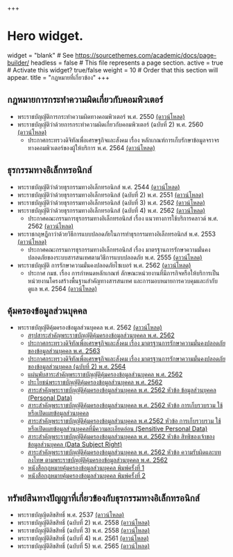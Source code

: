 +++
# Hero widget.
widget = "blank"  # See https://sourcethemes.com/academic/docs/page-builder/
headless = false  # This file represents a page section.
active = true  # Activate this widget? true/false
weight = 10  # Order that this section will appear.
title = "กฎหมายที่เกี่ยวข้อง"
+++

## กฎหมายการกระทำความผิดเกี่ยวกับคอมพิวเตอร์

- พระราชบัญญัติการกระทำความผิดทางคอมพิวเตอร์ พ.ศ. 2550 [(ดาวน์โหลด)](../law/com-act-2550/)
- พระราชบัญญัติว่าด้วยการกระทำความผิดเกี่ยวกับคอมพิวเตอร์ (ฉบับที่ 2) พ.ศ. 2560 [(ดาวน์โหลด)](../law/com-2-act-2560/)
  - ประกาศกระทรวงดิจิทัลเพื่อเศรษฐกิจและสังคม เรื่อง หลักเกณฑ์การเก็บรักษาข้อมูลจราจรทางคอมพิวเตอร์ของผู้ให้บริการ พ.ศ. 2564 [(ดาวน์โหลด)](../law/computer-traffic-2564/)

## ธุรกรรมทางอิเล็กทรอนิกส์

- พระราชบัญญัติว่าด้วยธุรกรรมทางอิเล็กทรอนิกส์ พ.ศ. 2544 [(ดาวน์โหลด)](../law/eta-act-2544/)
- พระราชบัญญัติว่าด้วยธุรกรรมทางอิเล็กทรอนิกส์ (ฉบับที่ 2) พ.ศ. 2551 [(ดาวน์โหลด)](../law/eta-2-act-2551/)
- พระราชบัญญัติว่าด้วยธุรกรรมทางอิเล็กทรอนิกส์ (ฉบับที่ 3) พ.ศ. 2562 [(ดาวน์โหลด)](../law/eta-3-act-2562/)
- พระราชบัญญัติว่าด้วยธุรกรรมทางอิเล็กทรอนิกส์ (ฉบับที่ 4) พ.ศ. 2562 [(ดาวน์โหลด)](../law/eta-4-act-2562/)
  - ประกาศคณะกรรมการธุรกรรมทางอิเล็กทรอนิกส์ เรื่อง แนวทางการใช้บริการคลาวด์ พ.ศ. 2562 [(ดาวน์โหลด)](../law/cloud-2562/)
- พระราชกฤษฎีกาว่าด้วยวิธีการแบบปลอดภัยในการทำธุรกรรมทางอิเล็กทรอนิกส์ พ.ศ. 2553 [(ดาวน์โหลด)](../law/safe-act-2553/)
  - ประกาศคณะกรรมการธุรกรรมทางอิเล็กทรอนิกส์ เรื่อง มาตรฐานการรักษาความมั่นคงปลอดภัยของระบบสารสนเทศตามวิธีการแบบปลอดภัย พ.ศ. 2555 [(ดาวน์โหลด)](../law/safe-act-2555/)
- พระราชบัญญัติ การรักษาความมั่นคงปลอดภัยไซเบอร์ พ.ศ. 2562 [(ดาวน์โหลด)](../law/cyber-act-2562/)
  - ประกาศ กมช. เรื่อง การกำหนดหลักเกณฑ์ ลักษณะหน่วยงานที่มีภารกิจหรือให้บริการเป็นหน่วยงานโครงสร้างพื้นฐานสำคัญทางสารสนเทศ และการมอบหมายการควบคุมและกำกับดูแล พ.ศ. 2564 [(ดาวน์โหลด)](http://www.ratchakitcha.soc.go.th/DATA/PDF/2564/E/194/T_0014.PDF)

## คุ้มครองข้อมูลส่วนบุคคล

- พระราชบัญญัติคุ้มครองข้อมูลส่วนบุคคล พ.ศ. 2562 [(ดาวน์โหลด)](../law/personal-act-2562/)
  - [สรุปสาระสำคัญพระราชบัญญัติคุ้มครองข้อมูลส่วนบุคคล พ.ศ. 2562](https://www.mdes.go.th/law/detail/3821-%E0%B8%AA%E0%B8%A3%E0%B8%B8%E0%B8%9B%E0%B8%AA%E0%B8%B2%E0%B8%A3%E0%B8%B0%E0%B8%AA%E0%B8%B3%E0%B8%84%E0%B8%B1%E0%B8%8D%E0%B8%9E%E0%B8%A3%E0%B8%B0%E0%B8%A3%E0%B8%B2%E0%B8%8A%E0%B8%9A%E0%B8%B1%E0%B8%8D%E0%B8%8D%E0%B8%B1%E0%B8%95%E0%B8%B4%E0%B8%84%E0%B8%B8%E0%B9%89%E0%B8%A1%E0%B8%84%E0%B8%A3%E0%B8%AD%E0%B8%87%E0%B8%82%E0%B9%89%E0%B8%AD%E0%B8%A1%E0%B8%B9%E0%B8%A5%E0%B8%AA%E0%B9%88%E0%B8%A7%E0%B8%99%E0%B8%9A%E0%B8%B8%E0%B8%84%E0%B8%84%E0%B8%A5-%E0%B8%9E-%E0%B8%A8--%E0%B9%92%E0%B9%95%E0%B9%96%E0%B9%92)
  -  [ประกาศกระทรวงดิจิทัลเพื่อเศรษฐกิจและสังคม เรื่อง มาตรฐานการรักษาความมั่นคงปลอดภัยของข้อมูลส่วนบุคคล พ.ศ. 2563](https://www.mdes.go.th/law/detail/3819-%E0%B8%9B%E0%B8%A3%E0%B8%B0%E0%B8%81%E0%B8%B2%E0%B8%A8%E0%B8%81%E0%B8%A3%E0%B8%B0%E0%B8%97%E0%B8%A3%E0%B8%A7%E0%B8%87%E0%B8%94%E0%B8%B4%E0%B8%88%E0%B8%B4%E0%B8%97%E0%B8%B1%E0%B8%A5%E0%B9%80%E0%B8%9E%E0%B8%B7%E0%B9%88%E0%B8%AD%E0%B9%80%E0%B8%A8%E0%B8%A3%E0%B8%A9%E0%B8%90%E0%B8%81%E0%B8%B4%E0%B8%88%E0%B9%81%E0%B8%A5%E0%B8%B0%E0%B8%AA%E0%B8%B1%E0%B8%87%E0%B8%84%E0%B8%A1-%E0%B9%80%E0%B8%A3%E0%B8%B7%E0%B9%88%E0%B8%AD%E0%B8%87-%E0%B8%A1%E0%B8%B2%E0%B8%95%E0%B8%A3%E0%B8%90%E0%B8%B2%E0%B8%99%E0%B8%81%E0%B8%B2%E0%B8%A3%E0%B8%A3%E0%B8%B1%E0%B8%81%E0%B8%A9%E0%B8%B2%E0%B8%84%E0%B8%A7%E0%B8%B2%E0%B8%A1%E0%B8%A1%E0%B8%B1%E0%B9%88%E0%B8%99%E0%B8%84%E0%B8%87%E0%B8%9B%E0%B8%A5%E0%B8%AD%E0%B8%94%E0%B8%A0%E0%B8%B1%E0%B8%A2%E0%B8%82%E0%B8%AD%E0%B8%87%E0%B8%82%E0%B9%89%E0%B8%AD%E0%B8%A1%E0%B8%B9%E0%B8%A5%E0%B8%AA%E0%B9%88%E0%B8%A7%E0%B8%99%E0%B8%9A%E0%B8%B8%E0%B8%84%E0%B8%84%E0%B8%A5-%E0%B8%9E-%E0%B8%A8--%E0%B9%92%E0%B9%95%E0%B9%96%E0%B9%93)
  -  [ประกาศกระทรวงดิจิทัลเพื่อเศรษฐกิจและสังคม เรื่อง มาตรฐานการรักษาความมั่นคงปลอดภัยของข้อมูลส่วนบุคคล (ฉบับที่ 2) พ.ศ. 2564](https://www.mdes.go.th/law/detail/4730-%E0%B8%9B%E0%B8%A3%E0%B8%B0%E0%B8%81%E0%B8%B2%E0%B8%A8%E0%B8%81%E0%B8%A3%E0%B8%B0%E0%B8%97%E0%B8%A3%E0%B8%A7%E0%B8%87%E0%B8%94%E0%B8%B4%E0%B8%88%E0%B8%B4%E0%B8%97%E0%B8%B1%E0%B8%A5%E0%B9%80%E0%B8%9E%E0%B8%B7%E0%B9%88%E0%B8%AD%E0%B9%80%E0%B8%A8%E0%B8%A3%E0%B8%A9%E0%B8%90%E0%B8%81%E0%B8%B4%E0%B8%88%E0%B9%81%E0%B8%A5%E0%B8%B0%E0%B8%AA%E0%B8%B1%E0%B8%87%E0%B8%84%E0%B8%A1-%E0%B9%80%E0%B8%A3%E0%B8%B7%E0%B9%88%E0%B8%AD%E0%B8%87-%E0%B8%A1%E0%B8%B2%E0%B8%95%E0%B8%A3%E0%B8%90%E0%B8%B2%E0%B8%99%E0%B8%81%E0%B8%B2%E0%B8%A3%E0%B8%A3%E0%B8%B1%E0%B8%81%E0%B8%A9%E0%B8%B2%E0%B8%84%E0%B8%A7%E0%B8%B2%E0%B8%A1%E0%B8%A1%E0%B8%B1%E0%B9%88%E0%B8%99%E0%B8%84%E0%B8%87%E0%B8%9B%E0%B8%A5%E0%B8%AD%E0%B8%94%E0%B8%A0%E0%B8%B1%E0%B8%A2%E0%B8%82%E0%B8%AD%E0%B8%87%E0%B8%82%E0%B9%89%E0%B8%AD%E0%B8%A1%E0%B8%B9%E0%B8%A5%E0%B8%AA%E0%B9%88%E0%B8%A7%E0%B8%99%E0%B8%9A%E0%B8%B8%E0%B8%84%E0%B8%84%E0%B8%A5--%E0%B8%89%E0%B8%9A%E0%B8%B1%E0%B8%9A%E0%B8%97%E0%B8%B5%E0%B9%88-%E0%B9%92--%E0%B8%9E-%E0%B8%A8--%E0%B9%92%E0%B9%95%E0%B9%96%E0%B9%94)
  -   [แผ่นพับสาระสำคัญพระราชบัญญัติคุ้มครองข้อมูลส่วนบุคคล พ.ศ. 2562](https://www.mdes.go.th/law/detail/3822-%E0%B9%81%E0%B8%9C%E0%B9%88%E0%B8%99%E0%B8%9E%E0%B8%B1%E0%B8%9A%E0%B8%AA%E0%B8%B2%E0%B8%A3%E0%B8%B0%E0%B8%AA%E0%B8%B3%E0%B8%84%E0%B8%B1%E0%B8%8D%E0%B8%9E%E0%B8%A3%E0%B8%B0%E0%B8%A3%E0%B8%B2%E0%B8%8A%E0%B8%9A%E0%B8%B1%E0%B8%8D%E0%B8%8D%E0%B8%B1%E0%B8%95%E0%B8%B4%E0%B8%84%E0%B8%B8%E0%B9%89%E0%B8%A1%E0%B8%84%E0%B8%A3%E0%B8%AD%E0%B8%87%E0%B8%82%E0%B9%89%E0%B8%AD%E0%B8%A1%E0%B8%B9%E0%B8%A5%E0%B8%AA%E0%B9%88%E0%B8%A7%E0%B8%99%E0%B8%9A%E0%B8%B8%E0%B8%84%E0%B8%84%E0%B8%A5-%E0%B8%9E-%E0%B8%A8--%E0%B9%92%E0%B9%95%E0%B9%96%E0%B9%92 "แผ่นพับสาระสำคัญพระราชบัญญัติคุ้มครองข้อมูลส่วนบุคคล พ.ศ. ๒๕๖๒")    
  -  [ประโยชน์พระราชบัญญัติคุ้มครองข้อมูลส่วนบุคคล พ.ศ. 2562](https://www.mdes.go.th/law/detail/3823-%E0%B8%9B%E0%B8%A3%E0%B8%B0%E0%B9%82%E0%B8%A2%E0%B8%8A%E0%B8%99%E0%B9%8C%E0%B8%9E%E0%B8%A3%E0%B8%B0%E0%B8%A3%E0%B8%B2%E0%B8%8A%E0%B8%9A%E0%B8%B1%E0%B8%8D%E0%B8%8D%E0%B8%B1%E0%B8%95%E0%B8%B4%E0%B8%84%E0%B8%B8%E0%B9%89%E0%B8%A1%E0%B8%84%E0%B8%A3%E0%B8%AD%E0%B8%87%E0%B8%82%E0%B9%89%E0%B8%AD%E0%B8%A1%E0%B8%B9%E0%B8%A5%E0%B8%AA%E0%B9%88%E0%B8%A7%E0%B8%99%E0%B8%9A%E0%B8%B8%E0%B8%84%E0%B8%84%E0%B8%A5-%E0%B8%9E-%E0%B8%A8--%E0%B9%92%E0%B9%95%E0%B9%96%E0%B9%92 "ประโยชน์พระราชบัญญัติคุ้มครองข้อมูลส่วนบุคคล พ.ศ. ๒๕๖๒")    
  -    [สาระสำคัญพระราชบัญญัติคุ้มครองข้อมูลส่วนบุคคล พ.ศ. 2562 หัวข้อ ข้อมูลส่วนบุคคล (Personal Data)](https://www.mdes.go.th/law/detail/3824-%E0%B8%AA%E0%B8%B2%E0%B8%A3%E0%B8%B0%E0%B8%AA%E0%B8%B3%E0%B8%84%E0%B8%B1%E0%B8%8D%E0%B8%9E%E0%B8%A3%E0%B8%B0%E0%B8%A3%E0%B8%B2%E0%B8%8A%E0%B8%9A%E0%B8%B1%E0%B8%8D%E0%B8%8D%E0%B8%B1%E0%B8%95%E0%B8%B4%E0%B8%84%E0%B8%B8%E0%B9%89%E0%B8%A1%E0%B8%84%E0%B8%A3%E0%B8%AD%E0%B8%87%E0%B8%82%E0%B9%89%E0%B8%AD%E0%B8%A1%E0%B8%B9%E0%B8%A5%E0%B8%AA%E0%B9%88%E0%B8%A7%E0%B8%99%E0%B8%9A%E0%B8%B8%E0%B8%84%E0%B8%84%E0%B8%A5-%E0%B8%9E-%E0%B8%A8--%E0%B9%92%E0%B9%95%E0%B9%96%E0%B9%92-%E0%B8%AB%E0%B8%B1%E0%B8%A7%E0%B8%82%E0%B9%89%E0%B8%AD-%E0%B8%82%E0%B9%89%E0%B8%AD%E0%B8%A1%E0%B8%B9%E0%B8%A5%E0%B8%AA%E0%B9%88%E0%B8%A7%E0%B8%99%E0%B8%9A%E0%B8%B8%E0%B8%84%E0%B8%84%E0%B8%A5--Personal-Data-)    
  -  [สาระสำคัญพระราชบัญญัติคุ้มครองข้อมูลส่วนบุคคล พ.ศ. 2562 หัวข้อ การเก็บรวบรวม ใช้ หรือเปิดเผยข้อมูลส่วนบุคคล](https://www.mdes.go.th/law/detail/3825-%E0%B8%AA%E0%B8%B2%E0%B8%A3%E0%B8%B0%E0%B8%AA%E0%B8%B3%E0%B8%84%E0%B8%B1%E0%B8%8D%E0%B8%9E%E0%B8%A3%E0%B8%B0%E0%B8%A3%E0%B8%B2%E0%B8%8A%E0%B8%9A%E0%B8%B1%E0%B8%8D%E0%B8%8D%E0%B8%B1%E0%B8%95%E0%B8%B4%E0%B8%84%E0%B8%B8%E0%B9%89%E0%B8%A1%E0%B8%84%E0%B8%A3%E0%B8%AD%E0%B8%87%E0%B8%82%E0%B9%89%E0%B8%AD%E0%B8%A1%E0%B8%B9%E0%B8%A5%E0%B8%AA%E0%B9%88%E0%B8%A7%E0%B8%99%E0%B8%9A%E0%B8%B8%E0%B8%84%E0%B8%84%E0%B8%A5-%E0%B8%9E-%E0%B8%A8--%E0%B9%92%E0%B9%95%E0%B9%96%E0%B9%92-%E0%B8%AB%E0%B8%B1%E0%B8%A7%E0%B8%82%E0%B9%89%E0%B8%AD-%E0%B8%81%E0%B8%B2%E0%B8%A3%E0%B9%80%E0%B8%81%E0%B9%87%E0%B8%9A%E0%B8%A3%E0%B8%A7%E0%B8%9A%E0%B8%A3%E0%B8%A7%E0%B8%A1-%E0%B9%83%E0%B8%8A%E0%B9%89-%E0%B8%AB%E0%B8%A3%E0%B8%B7%E0%B8%AD%E0%B9%80%E0%B8%9B%E0%B8%B4%E0%B8%94%E0%B9%80%E0%B8%9C%E0%B8%A2%E0%B8%82%E0%B9%89%E0%B8%AD%E0%B8%A1%E0%B8%B9%E0%B8%A5%E0%B8%AA%E0%B9%88%E0%B8%A7%E0%B8%99%E0%B8%9A%E0%B8%B8%E0%B8%84%E0%B8%84%E0%B8%A5)    
  -   [สาระสำคัญพระราชบัญญัติคุ้มครองข้อมูลส่วนบุคคล พ.ศ.2562 หัวข้อ การเก็บรวบรวม ใช้ หรือเปิดเผยข้อมูลส่วนบุคคลที่มีความละเอียดอ่อน (Sensitive Personal Data)](https://www.mdes.go.th/law/detail/3826-%E0%B8%AA%E0%B8%B2%E0%B8%A3%E0%B8%B0%E0%B8%AA%E0%B8%B3%E0%B8%84%E0%B8%B1%E0%B8%8D%E0%B8%9E%E0%B8%A3%E0%B8%B0%E0%B8%A3%E0%B8%B2%E0%B8%8A%E0%B8%9A%E0%B8%B1%E0%B8%8D%E0%B8%8D%E0%B8%B1%E0%B8%95%E0%B8%B4%E0%B8%84%E0%B8%B8%E0%B9%89%E0%B8%A1%E0%B8%84%E0%B8%A3%E0%B8%AD%E0%B8%87%E0%B8%82%E0%B9%89%E0%B8%AD%E0%B8%A1%E0%B8%B9%E0%B8%A5%E0%B8%AA%E0%B9%88%E0%B8%A7%E0%B8%99%E0%B8%9A%E0%B8%B8%E0%B8%84%E0%B8%84%E0%B8%A5-%E0%B8%9E-%E0%B8%A8-%E0%B9%92%E0%B9%95%E0%B9%96%E0%B9%92-%E0%B8%AB%E0%B8%B1%E0%B8%A7%E0%B8%82%E0%B9%89%E0%B8%AD-%E0%B8%81%E0%B8%B2%E0%B8%A3%E0%B9%80%E0%B8%81%E0%B9%87%E0%B8%9A%E0%B8%A3%E0%B8%A7%E0%B8%9A%E0%B8%A3%E0%B8%A7%E0%B8%A1-%E0%B9%83%E0%B8%8A%E0%B9%89-%E0%B8%AB%E0%B8%A3%E0%B8%B7%E0%B8%AD%E0%B9%80%E0%B8%9B%E0%B8%B4%E0%B8%94%E0%B9%80%E0%B8%9C%E0%B8%A2%E0%B8%82%E0%B9%89%E0%B8%AD%E0%B8%A1%E0%B8%B9%E0%B8%A5%E0%B8%AA%E0%B9%88%E0%B8%A7%E0%B8%99%E0%B8%9A%E0%B8%B8%E0%B8%84%E0%B8%84%E0%B8%A5%E0%B8%97%E0%B8%B5%E0%B9%88%E0%B8%A1%E0%B8%B5%E0%B8%84%E0%B8%A7%E0%B8%B2%E0%B8%A1%E0%B8%A5%E0%B8%B0%E0%B9%80%E0%B8%AD%E0%B8%B5%E0%B8%A2%E0%B8%94%E0%B8%AD%E0%B9%88%E0%B8%AD%E0%B8%99--Sensitive-Personal-Data-)    
  -   [สาระสำคัญพระราชบัญญัติคุ้มครองข้อมูลส่วนบุคคล พ.ศ. 2562 หัวข้อ สิทธิของเจ้าของข้อมูลส่วนบุคคล (Data Subject Right)](https://www.mdes.go.th/law/detail/3827-%E0%B8%AA%E0%B8%B2%E0%B8%A3%E0%B8%B0%E0%B8%AA%E0%B8%B3%E0%B8%84%E0%B8%B1%E0%B8%8D%E0%B8%9E%E0%B8%A3%E0%B8%B0%E0%B8%A3%E0%B8%B2%E0%B8%8A%E0%B8%9A%E0%B8%B1%E0%B8%8D%E0%B8%8D%E0%B8%B1%E0%B8%95%E0%B8%B4%E0%B8%84%E0%B8%B8%E0%B9%89%E0%B8%A1%E0%B8%84%E0%B8%A3%E0%B8%AD%E0%B8%87%E0%B8%82%E0%B9%89%E0%B8%AD%E0%B8%A1%E0%B8%B9%E0%B8%A5%E0%B8%AA%E0%B9%88%E0%B8%A7%E0%B8%99%E0%B8%9A%E0%B8%B8%E0%B8%84%E0%B8%84%E0%B8%A5-%E0%B8%9E-%E0%B8%A8--%E0%B9%92%E0%B9%95%E0%B9%96%E0%B9%92-%E0%B8%AB%E0%B8%B1%E0%B8%A7%E0%B8%82%E0%B9%89%E0%B8%AD-%E0%B8%AA%E0%B8%B4%E0%B8%97%E0%B8%98%E0%B8%B4%E0%B8%82%E0%B8%AD%E0%B8%87%E0%B9%80%E0%B8%88%E0%B9%89%E0%B8%B2%E0%B8%82%E0%B8%AD%E0%B8%87%E0%B8%82%E0%B9%89%E0%B8%AD%E0%B8%A1%E0%B8%B9%E0%B8%A5%E0%B8%AA%E0%B9%88%E0%B8%A7%E0%B8%99%E0%B8%9A%E0%B8%B8%E0%B8%84%E0%B8%84%E0%B8%A5--Data-Subject-Right-)    
  -  [สาระสำคัญพระราชบัญญัติคุ้มครองข้อมูลส่วนบุคคล พ.ศ. 2562 หัวข้อ ความรับผิดและบทลงโทษ ตามพระราชบัญญัติคุ้มครองข้อมูลส่วนบุคคล พ.ศ. 2562](https://www.mdes.go.th/law/detail/3828-%E0%B8%AA%E0%B8%B2%E0%B8%A3%E0%B8%B0%E0%B8%AA%E0%B8%B3%E0%B8%84%E0%B8%B1%E0%B8%8D%E0%B8%9E%E0%B8%A3%E0%B8%B0%E0%B8%A3%E0%B8%B2%E0%B8%8A%E0%B8%9A%E0%B8%B1%E0%B8%8D%E0%B8%8D%E0%B8%B1%E0%B8%95%E0%B8%B4%E0%B8%84%E0%B8%B8%E0%B9%89%E0%B8%A1%E0%B8%84%E0%B8%A3%E0%B8%AD%E0%B8%87%E0%B8%82%E0%B9%89%E0%B8%AD%E0%B8%A1%E0%B8%B9%E0%B8%A5%E0%B8%AA%E0%B9%88%E0%B8%A7%E0%B8%99%E0%B8%9A%E0%B8%B8%E0%B8%84%E0%B8%84%E0%B8%A5-%E0%B8%9E-%E0%B8%A8--%E0%B9%92%E0%B9%95%E0%B9%96%E0%B9%92-%E0%B8%AB%E0%B8%B1%E0%B8%A7%E0%B8%82%E0%B9%89%E0%B8%AD-%E0%B8%84%E0%B8%A7%E0%B8%B2%E0%B8%A1%E0%B8%A3%E0%B8%B1%E0%B8%9A%E0%B8%9C%E0%B8%B4%E0%B8%94%E0%B9%81%E0%B8%A5%E0%B8%B0%E0%B8%9A%E0%B8%97%E0%B8%A5%E0%B8%87%E0%B9%82%E0%B8%97%E0%B8%A9-%E0%B8%95%E0%B8%B2%E0%B8%A1%E0%B8%9E%E0%B8%A3%E0%B8%B0%E0%B8%A3%E0%B8%B2%E0%B8%8A%E0%B8%9A%E0%B8%B1%E0%B8%8D%E0%B8%8D%E0%B8%B1%E0%B8%95%E0%B8%B4%E0%B8%84%E0%B8%B8%E0%B9%89%E0%B8%A1%E0%B8%84%E0%B8%A3%E0%B8%AD%E0%B8%87%E0%B8%82%E0%B9%89%E0%B8%AD%E0%B8%A1%E0%B8%B9%E0%B8%A5%E0%B8%AA%E0%B9%88%E0%B8%A7%E0%B8%99%E0%B8%9A%E0%B8%B8%E0%B8%84%E0%B8%84%E0%B8%A5-%E0%B8%9E-%E0%B8%A8--%E0%B9%92%E0%B9%95%E0%B9%96%E0%B9%92)    
  -  [หนังสือกฎหมายคุ้มครองข้อมูลส่วนบุคคล พิมพ์ครั้งที่ 1](https://www.mdes.go.th/law/detail/3829-%E0%B8%AB%E0%B8%99%E0%B8%B1%E0%B8%87%E0%B8%AA%E0%B8%B7%E0%B8%AD%E0%B8%81%E0%B8%8E%E0%B8%AB%E0%B8%A1%E0%B8%B2%E0%B8%A2%E0%B8%84%E0%B8%B8%E0%B9%89%E0%B8%A1%E0%B8%84%E0%B8%A3%E0%B8%AD%E0%B8%87%E0%B8%82%E0%B9%89%E0%B8%AD%E0%B8%A1%E0%B8%B9%E0%B8%A5%E0%B8%AA%E0%B9%88%E0%B8%A7%E0%B8%99%E0%B8%9A%E0%B8%B8%E0%B8%84%E0%B8%84%E0%B8%A5-%E0%B8%9E%E0%B8%B4%E0%B8%A1%E0%B8%9E%E0%B9%8C%E0%B8%84%E0%B8%A3%E0%B8%B1%E0%B9%89%E0%B8%87%E0%B8%97%E0%B8%B5%E0%B9%88-%E0%B9%91)    
  -   [หนังสือกฎหมายคุ้มครองข้อมูลส่วนบุคคล พิมพ์ครั้งที่ 2](https://www.mdes.go.th/law/detail/3830-%E0%B8%AB%E0%B8%99%E0%B8%B1%E0%B8%87%E0%B8%AA%E0%B8%B7%E0%B8%AD%E0%B8%81%E0%B8%8E%E0%B8%AB%E0%B8%A1%E0%B8%B2%E0%B8%A2%E0%B8%84%E0%B8%B8%E0%B9%89%E0%B8%A1%E0%B8%84%E0%B8%A3%E0%B8%AD%E0%B8%87%E0%B8%82%E0%B9%89%E0%B8%AD%E0%B8%A1%E0%B8%B9%E0%B8%A5%E0%B8%AA%E0%B9%88%E0%B8%A7%E0%B8%99%E0%B8%9A%E0%B8%B8%E0%B8%84%E0%B8%84%E0%B8%A5-%E0%B8%9E%E0%B8%B4%E0%B8%A1%E0%B8%9E%E0%B9%8C%E0%B8%84%E0%B8%A3%E0%B8%B1%E0%B9%89%E0%B8%87%E0%B8%97%E0%B8%B5%E0%B9%88-%E0%B9%92 "หนังสือกฎหมายคุ้มครองข้อมูลส่วนบุคคล พิมพ์ครั้งที่ ๒")

## ทรัพย์สินทางปัญญาที่เกี่ยวข้องกับธุรกรรมทางอิเล็กทรอนิกส์

- พระราชบัญญิตลิขสิทธิ์ พ.ศ. 2537 [(ดาวน์โหลด)](../law/copyright-act-2537/)
- พระราชบัญญัติลิขสิทธิ์ (ฉบับที่ 2) พ.ศ. 2558 [(ดาวน์โหลด)](../law/copyright-2-act-2558/)
- พระราชบัญญัติลิขสิทธิ์ (ฉบับที่ 3) พ.ศ. 2558 [(ดาวน์โหลด)](../law/copyright-3-act-2558/)
- พระราชบัญญัติลิขสิทธิ์ (ฉบับที่ 4) พ.ศ. 2561 [(ดาวน์โหลด)](../law/copyright-4-act-2561/)
- พระราชบัญญัติลิขสิทธิ์ (ฉบับที่ 5) พ.ศ. 2565 [(ดาวน์โหลด)](../law/copyright-5-act-2565/)
